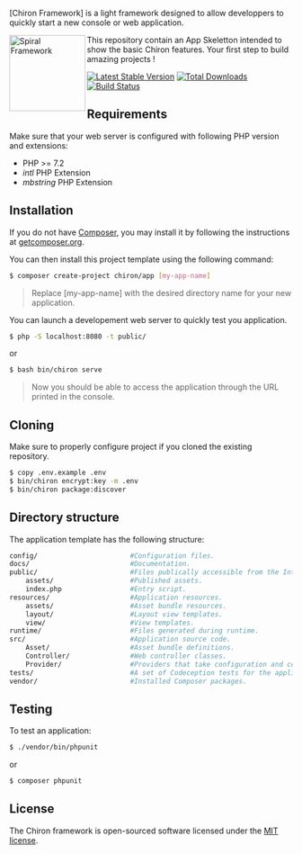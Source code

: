 [Chiron Framework] is a light framework designed to allow developpers to quickly start a new console or web application.

<img src="https://user-images.githubusercontent.com/796136/67560465-9d827780-f723-11e9-91ac-9b2fafb027f2.png" height="135px" alt="Spiral Framework" align="left"/>

This repository contain an App Skeletton intended to show the basic Chiron features. Your first step to build amazing projects !

[![Latest Stable Version](https://poser.pugx.org/yiisoft/yii-demo/v/stable.png)](https://packagist.org/packages/yiisoft/yii-demo)
[![Total Downloads](https://poser.pugx.org/yiisoft/yii-demo/downloads.png)](https://packagist.org/packages/yiisoft/yii-demo)
[![Build Status](https://travis-ci.com/yiisoft/yii-demo.svg?branch=master)](https://travis-ci.com/yiisoft/yii-demo)

## Requirements

Make sure that your web server is configured with following PHP version and extensions:
* PHP >= 7.2
* *intl* PHP Extension
* *mbstring* PHP Extension

## Installation

If you do not have [Composer](http://getcomposer.org/), you may install it by following the instructions at [getcomposer.org](http://getcomposer.org/doc/00-intro.md).

You can then install this project template using the following command:

```bash
$ composer create-project chiron/app [my-app-name]
```
>Replace [my-app-name] with the desired directory name for your new application.


You can launch a developement web server to quickly test you application.

```bash
$ php -S localhost:8080 -t public/
```
or
```bash
$ bash bin/chiron serve
```
>Now you should be able to access the application through the URL printed in the console.

## Cloning

Make sure to properly configure project if you cloned the existing repository.

```bash
$ copy .env.example .env
$ bin/chiron encrypt:key -m .env
$ bin/chiron package:discover
```

## Directory structure

The application template has the following structure:

```bash
config/                       #Configuration files.
docs/                         #Documentation.
public/                       #Files publically accessible from the Internet.
    assets/                   #Published assets.
    index.php                 #Entry script.
resources/                    #Application resources.
    assets/                   #Asset bundle resources.
    layout/                   #Layout view templates.
    view/                     #View templates.
runtime/                      #Files generated during runtime.
src/                          #Application source code.
    Asset/                    #Asset bundle definitions.
    Controller/               #Web controller classes.
    Provider/                 #Providers that take configuration and configure services.
tests/                        #A set of Codeception tests for the application.
vendor/                       #Installed Composer packages.
```

## Testing

To test an application:

```bash
$ ./vendor/bin/phpunit
```
or
```bash
$ composer phpunit
```

## License

The Chiron framework is open-sourced software licensed under the [MIT license](https://opensource.org/licenses/MIT).
